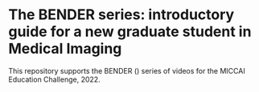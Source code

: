 # The BENDER series: introductory guide for a new graduate student in Medical Imaging

This repository supports the BENDER () series of videos for the MICCAI Education Challenge, 2022.
